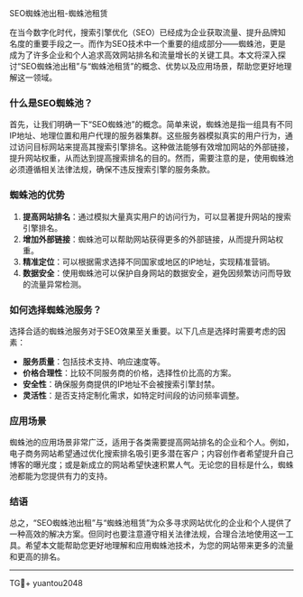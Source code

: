 SEO蜘蛛池出租-蜘蛛池租赁

在当今数字化时代，搜索引擎优化（SEO）已经成为企业获取流量、提升品牌知名度的重要手段之一。而作为SEO技术中一个重要的组成部分——蜘蛛池，更是成为了许多企业和个人追求高效网站排名和流量增长的关键工具。本文将深入探讨“SEO蜘蛛池出租”与“蜘蛛池租赁”的概念、优势以及应用场景，帮助您更好地理解这一领域。

### 什么是SEO蜘蛛池？

首先，让我们明确一下“SEO蜘蛛池”的概念。简单来说，蜘蛛池是指一组具有不同IP地址、地理位置和用户代理的服务器集群。这些服务器模拟真实的用户行为，通过访问目标网站来提高其搜索引擎排名。这种做法能够有效增加网站的外部链接，提升网站权重，从而达到提高搜索排名的目的。然而，需要注意的是，使用蜘蛛池必须遵循相关法律法规，确保不违反搜索引擎的服务条款。

### 蜘蛛池的优势

1. **提高网站排名**：通过模拟大量真实用户的访问行为，可以显著提升网站的搜索引擎排名。
2. **增加外部链接**：蜘蛛池可以帮助网站获得更多的外部链接，从而提升网站权重。
3. **精准定位**：可以根据需求选择不同国家或地区的IP地址，实现精准营销。
4. **数据安全**：使用蜘蛛池可以保护自身网站的数据安全，避免因频繁访问而导致的流量异常检测。

### 如何选择蜘蛛池服务？

选择合适的蜘蛛池服务对于SEO效果至关重要。以下几点是选择时需要考虑的因素：

- **服务质量**：包括技术支持、响应速度等。
- **价格合理性**：比较不同服务商的价格，选择性价比高的方案。
- **安全性**：确保服务商提供的IP地址不会被搜索引擎封禁。
- **灵活性**：是否支持定制化需求，如特定时间段的访问频率调整。

### 应用场景

蜘蛛池的应用场景非常广泛，适用于各类需要提高网站排名的企业和个人。例如，电子商务网站希望通过优化搜索排名吸引更多潜在客户；内容创作者希望提升自己博客的曝光度；或是新成立的网站希望快速积累人气。无论您的目标是什么，蜘蛛池都能为您提供有力的支持。

### 结语

总之，“SEO蜘蛛池出租”与“蜘蛛池租赁”为众多寻求网站优化的企业和个人提供了一种高效的解决方案。但同时也要注意遵守相关法律法规，合理合法地使用这一工具。希望本文能帮助您更好地理解和应用蜘蛛池技术，为您的网站带来更多的流量和更高的排名。

---

TG💪+ yuantou2048